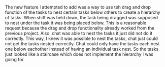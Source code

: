 The new feature I attempted to add was a way to use teh drag and drop function of the tasks to nest certain tasks below others to create a hierarchy of tasks. When shift was held down, the task being dragged was supposed to nest under the task it was being placed below. This is a reasonable request because the drag and drop functionality already worked from the previous project. Also, chat was able to nest the tasks it just did not do it correctly. This way, I knew it was possible to nest the tasks, chat just could not get the tasks nested correctly. Chat could only have the tasks each nest one below eachother instead of having an individual task nest. So the tasks just looked like a staircase which does not implement the hierarchy I was going for.